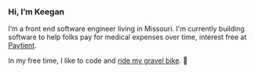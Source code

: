 ### Hi, I’m Keegan

I’m a front end software engineer living in Missouri. I'm currently building software to help folks pay for medical expenses over time, interest free at [Paytient](https://github.com/paytient). 

In my free time, I like to code and [ride my gravel bike](https://www.strava.com/athletes/16025620). 👋
